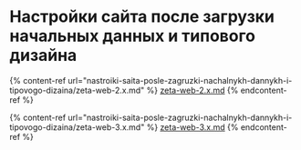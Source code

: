 # Настройки сайта после загрузки начальных данных и типового дизайна

{% content-ref url="nastroiki-saita-posle-zagruzki-nachalnykh-dannykh-i-tipovogo-dizaina/zeta-web-2.x.md" %}
[zeta-web-2.x.md](nastroiki-saita-posle-zagruzki-nachalnykh-dannykh-i-tipovogo-dizaina/zeta-web-2.x.md)
{% endcontent-ref %}

{% content-ref url="nastroiki-saita-posle-zagruzki-nachalnykh-dannykh-i-tipovogo-dizaina/zeta-web-3.x.md" %}
[zeta-web-3.x.md](nastroiki-saita-posle-zagruzki-nachalnykh-dannykh-i-tipovogo-dizaina/zeta-web-3.x.md)
{% endcontent-ref %}
